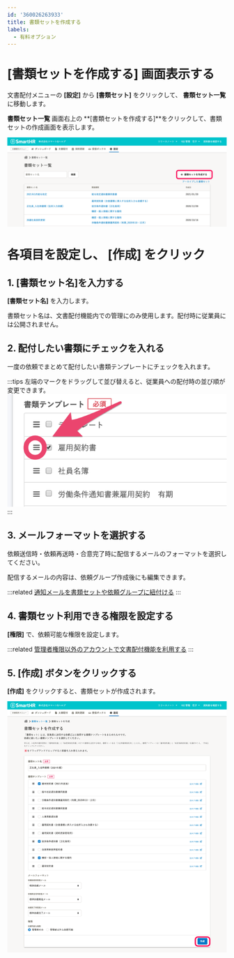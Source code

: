 ```yaml
---
id: '360026263933'
title: 書類セットを作成する
labels:
  - 有料オプション
---
```

# \[書類セットを作成する\] 画面表示する

文書配付メニューの **\[設定\]** から **\[書類セット\]** をクリックして、 **書類セット一覧** に移動します。

**書類セット一覧** 画面右上の **\[書類セットを作成する\]**をクリックして、書類セットの作成画面を表示します。

![templates_collection.png](./templates_collection.png)

# 各項目を設定し、 \[作成\] をクリック

## 1\. \[書類セット名\]を入力する

**\[書類セット名\]** を入力します。

書類セット名は、文書配付機能内での管理にのみ使用します。配付時に従業員には公開されません。

## 2\. 配付したい書類にチェックを入れる

一度の依頼でまとめて配付したい書類テンプレートにチェックを入れます。

:::tips
左端のマークをドラッグして並び替えると、従業員への配付時の並び順が変更できます。
![mceclip2.png](./mceclip2.png)
:::

## 3\. メールフォーマットを選択する

依頼送信時・依頼再送時・合意完了時に配信するメールのフォーマットを選択してください。

配信するメールの内容は、依頼グループ作成後にも編集できます。

:::related
[通知メールを書類セットや依頼グループに紐付ける](https://knowledge.smarthr.jp/hc/ja/articles/360042985914)
:::

## 4\. 書類セット利用できる権限を設定する

**\[権限\]** で、依頼可能な権限を設定します。

:::related
[管理者権限以外のアカウントで文書配付機能を利用する](https://knowledge.smarthr.jp/hc/ja/articles/360026103954)
:::

## 5\. \[作成\] ボタンをクリックする

**\[作成\]** をクリックすると、書類セットが作成されます。

![create_templates.png](./create_templates.png)
